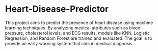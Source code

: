 # Heart-Disease-Predictor
This project aims to predict the presence of heart disease using machine learning techniques. By analyzing medical attributes such as blood pressure, cholesterol levels, and ECG results, models like KNN, Logistic Regression, and Random Forest are trained and evaluated. The goal is to provide an early warning system that aids in medical diagnosis.
